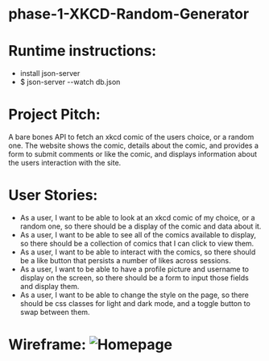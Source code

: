 # phase-1-XKCD-Random-Generator

# Runtime instructions:
 - install json-server
 - $ json-server --watch db.json

# Project Pitch:
A bare bones API to fetch an xkcd comic of the users choice, or a random one. The website shows
the comic, details about the comic, and provides a form to submit comments or like the comic, and displays
information about the users interaction with the site.

# User Stories: 
 - As a user, I want to be able to look at an xkcd comic of my choice, or a random one, so there
should be a display of the comic and data about it.
 - As a user, I want to be able to see all of the comics available to display, so there should be
a collection of comics that I can click to view them.
 - As a user, I want to be able to interact with the comics, so there should be a like button that persists a number of likes across sessions.
 - As a user, I want to be able to have a profile picture and username to display on the screen, so
there should be a form to input those fields and display them.
 - As a user, I want to be able to change the style on the page, so there should be css classes for light
and dark mode, and a toggle button to swap between them.

# Wireframe: ![Homepage](https://github.com/ryanMlindner/phase-1-XKCD-Random-Generator/assets/31301746/d16012bf-304d-4524-9971-479c75d4e718)
